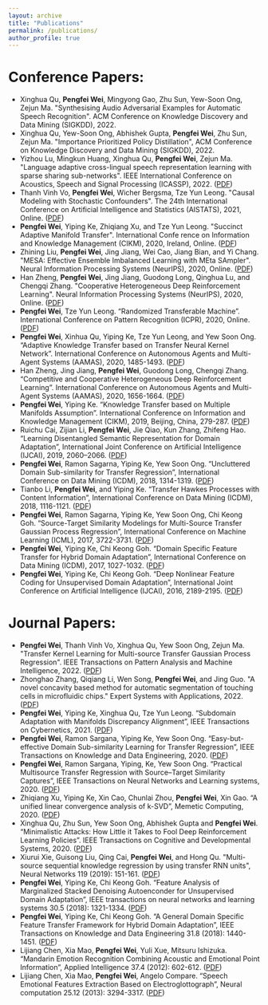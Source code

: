 ```yaml
---
layout: archive
title: "Publications"
permalink: /publications/
author_profile: true
---
```

Conference Papers:
======
- Xinghua Qu, **Pengfei Wei**, Mingyong Gao, Zhu Sun, Yew-Soon Ong, Zejun Ma. "Synthesising Audio Adversarial Examples for Automatic Speech Recognition". ACM Conference on Knowledge Discovery and Data Mining (SIGKDD), 2022. 
- Xinghua Qu, Yew-Soon Ong, Abhishek Gupta, **Pengfei Wei**, Zhu Sun, Zejun Ma. "Importance Prioritized Policy Distillation", ACM Conference on Knowledge Discovery and Data Mining (SIGKDD), 2022. 
- Yizhou Lu, Mingkun Huang, Xinghua Qu, **Pengfei Wei**, Zejun Ma. "Language adaptive cross-lingual speech representation learning with sparse sharing sub-networks". IEEE International Conference on Acoustics, Speech and Signal Processing (ICASSP), 2022. ([PDF](https://arxiv.org/pdf/2203.04583.pdf))
- Thanh Vinh Vo, **Pengfei Wei**, Wicher Bergsma, Tze Yun Leong. "Causal Modeling with Stochastic Confounders". The 24th International Conference on Artificial Intelligence and Statistics (AISTATS), 2021, Online. ([PDF](https://arxiv.org/pdf/2004.11497.pdf))
- **Pengfei Wei**, Yiping Ke, Zhiqiang Xu, and Tze Yun Leong. "Succinct Adaptive Manifold Transfer". International Confe rence on Information and Knowledge Management (CIKM), 2020, Ireland, Online. ([PDF](https://dl.acm.org/doi/pdf/10.1145/3340531.3411921))
- Zhining Liu, **Pengfei Wei**, Jing Jiang, Wei Cao, Jiang Bian, and Yi Chang. "MESA: Effective Ensemble Imbalanced Learning with MEta SAmpler". Neural Information Processing Systems (NeurIPS), 2020, Online. ([PDF](https://arxiv.org/pdf/2010.08830.pdf))
- Han Zheng, **Pengfei Wei**, Jing Jiang, Guodong Long, Qinghua Lu, and Chengqi Zhang. "Cooperative Heterogeneous Deep Reinforcement Learning". Neural Information Processing Systems (NeurIPS), 2020, Online. ([PDF](https://arxiv.org/pdf/2011.00791.pdf))
- **Pengfei Wei**, Tze Yun Leong. “Randomized Transferable Machine”. International Conference on Pattern Recognition (ICPR), 2020, Online. ([PDF](https://arxiv.org/pdf/2011.13629.pdf))
-	**Pengfei Wei**, Xinhua Qu, Yiping Ke, Tze Yun Leong, and Yew Soon Ong. “Adaptive Knowledge Transfer based on Transfer Neural Kernel Network”. International Conference on Autonomous Agents and Multi-Agent Systems (AAMAS), 2020, 1485-1493. ([PDF](https://dl.acm.org/doi/pdf/10.5555/3398761.3398932))
-	Han Zheng, Jing Jiang, **Pengfei Wei**, Guodong Long, Chengqi Zhang. “Competitive and Cooperative Heterogeneous Deep Reinforcement Learning”. International Conference on Autonomous Agents and Multi-Agent Systems (AAMAS), 2020, 1656-1664. ([PDF](https://dl.acm.org/doi/pdf/10.5555/3398761.3398951))
-	**Pengfei Wei**, Yiping Ke. “Knowledge Transfer based on Multiple Manifolds Assumption”. International Conference on Information and Knowledge Management (CIKM), 2019, Beijing, China, 279-287. ([PDF](https://dl.acm.org/doi/pdf/10.1145/3357384.3357953))
-	Ruichu Cai, Zijian Li, **Pengfei Wei**, Jie Qiao, Kun Zhang, Zhifeng Hao. “Learning Disentangled Semantic Representation for Domain Adaptation”, International Joint Conference on Artificial Intelligence (IJCAI), 2019, 2060–2066. ([PDF](https://www.ijcai.org/Proceedings/2019/0285.pdf))
-	**Pengfei Wei**, Ramon Sagarna, Yiping Ke, Yew Soon Ong. “Uncluttered Domain Sub-similarity for Transfer Regression”, International Conference on Data Mining (ICDM), 2018, 1314-1319. ([PDF](https://ieeexplore.ieee.org/document/8594987))
-	Tianbo Li, **Pengfei Wei**, and Yiping Ke. “Transfer Hawkes Processes with Content Information”, International Conference on Data Mining (ICDM), 2018, 1116-1121. ([PDF](https://ieeexplore.ieee.org/document/8594954))
-	**Pengfei Wei**, Ramon Sagarna, Yiping Ke, Yew Soon Ong, Chi Keong Goh. “Source-Target Similarity Modelings for Multi-Source Transfer Gaussian Process Regression”, International Conference on Machine Learning (ICML), 2017, 3722-3731. ([PDF](http://proceedings.mlr.press/v70/wei17a/wei17a.pdf))
-	**Pengfei Wei**, Yiping Ke, Chi Keong Goh. “Domain Specific Feature Transfer for Hybrid Domain Adaptation”, International Conference on Data Mining (ICDM), 2017, 1027-1032. ([PDF](https://ieeexplore.ieee.org/document/8432087))
-	**Pengfei Wei**, Yiping Ke, Chi Keong Goh. “Deep Nonlinear Feature Coding for Unsupervised Domain Adaptation”, International Joint Conference on Artificial Intelligence (IJCAI), 2016, 2189-2195. ([PDF](https://www.ijcai.org/Proceedings/16/Papers/312.pdf))


Journal Papers:
======
- **Pengfei Wei**, Thanh Vinh Vo, Xinghua Qu, Yew Soon Ong, Zejun Ma. "Transfer Kernel Learning for Multi-source Transfer Gaussian Process Regression". IEEE Transactions on Pattern Analysis and Machine Intelligence, 2022. ([PDF](https://ieeexplore.ieee.org/document/9802749))
- Zhonghao Zhang, Qiqiang Li, Wen Song, **Pengfei Wei**, and Jing Guo. "A novel concavity based method for automatic segmentation of touching cells in microfluidic chips." Expert Systems with Applications, 2022. ([PDF](https://www.sciencedirect.com/science/article/abs/pii/S0957417422007692))
-	**Pengfei Wei**, Yiping Ke, Xinghua Qu, Tze Yun Leong. “Subdomain Adaptation with Manifolds Discrepancy Alignment”, IEEE Transactions on Cybernetics, 2021. ([PDF](https://arxiv.org/pdf/2005.03229.pdf))
-	**Pengfei Wei**, Ramon Sargana, Yiping Ke, Yew Soon Ong. “Easy-but-effective Domain Sub-similarity Learning for Transfer Regression”, IEEE Transactions on Knowledge and Data Engineering, 2020. ([PDF](https://www.computer.org/csdl/journal/tk/5555/01/09266749/1oZxqu9nYcg))
-	**Pengfei Wei**, Ramon Sargana, Yiping, Ke, Yew Soon Ong. “Practical Multisource Transfer Regression with Source–Target Similarity Captures”, IEEE Transactions on Neural Networks and Learning systems, 2020. ([PDF](https://ieeexplore.ieee.org/document/9165968))
-	Zhiqiang Xu, Yiping Ke, Xin Cao, Chunlai Zhou, **Pengfei Wei**, Xin Gao. “A unified linear convergence analysis of k-SVD”, Memetic Computing, 2020. ([PDF](https://link.springer.com/article/10.1007%2Fs12293-020-00315-4))
-	Xinghua Qu, Zhu Sun, Yew Soon Ong, Abhishek Gupta and **Pengfei Wei**. “Minimalistic Attacks: How Little it Takes to Fool Deep Reinforcement Learning Policies”. IEEE Transactions on Cognitive and Developmental Systems, 2020. ([PDF](https://arxiv.org/pdf/1911.03849.pdf))
-	Xiurui Xie, Guisong Liu, Qing Cai, **Pengfei Wei**, and Hong Qu. "Multi-source sequential knowledge regression by using transfer RNN units", Neural Networks 119 (2019): 151-161. ([PDF](https://www.sciencedirect.com/science/article/abs/pii/S0893608019302217))
-	**Pengfei Wei**, Yiping Ke, Chi Keong Goh. “Feature Analysis of Marginalized Stacked Denoising Autoenconder for Unsupervised Domain Adaptation”, IEEE transactions on neural networks and learning systems 30.5 (2018): 1321-1334. ([PDF](https://ieeexplore.ieee.org/abstract/document/8475034))
-	**Pengfei Wei**, Yiping Ke, Chi Keong Goh. “A General Domain Specific Feature Transfer Framework for Hybrid Domain Adaptation”, IEEE Transactions on Knowledge and Data Engineering 31.8 (2018): 1440-1451. ([PDF](https://ieeexplore.ieee.org/document/8432087))
-	Lijiang Chen, Xia Mao, **Pengfei Wei**, Yuli Xue, Mitsuru Ishizuka. “Mandarin Emotion Recognition Combining Acoustic and Emotional Point Information”, Applied Intelligence 37.4 (2012): 602-612. ([PDF](https://link.springer.com/article/10.1007/s10489-012-0352-1))
-	Lijiang Chen, Xia Mao, **Pengfei Wei**, Angelo Compare. “Speech Emotional Features Extraction Based on Electroglottograph”, Neural computation 25.12 (2013): 3294-3317. ([PDF](https://www.mitpressjournals.org/doi/abs/10.1162/NECO_a_00523))
